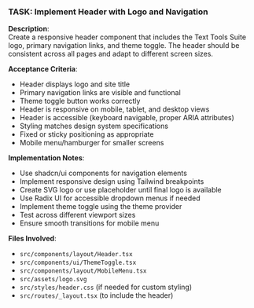 ### TASK: Implement Header with Logo and Navigation

**Description**:  
Create a responsive header component that includes the Text Tools Suite logo, primary navigation links, and theme toggle. The header should be consistent across all pages and adapt to different screen sizes.

**Acceptance Criteria**:  
- Header displays logo and site title
- Primary navigation links are visible and functional
- Theme toggle button works correctly
- Header is responsive on mobile, tablet, and desktop views
- Header is accessible (keyboard navigable, proper ARIA attributes)
- Styling matches design system specifications
- Fixed or sticky positioning as appropriate
- Mobile menu/hamburger for smaller screens

**Implementation Notes**:  
- Use shadcn/ui components for navigation elements
- Implement responsive design using Tailwind breakpoints
- Create SVG logo or use placeholder until final logo is available
- Use Radix UI for accessible dropdown menus if needed
- Implement theme toggle using the theme provider
- Test across different viewport sizes
- Ensure smooth transitions for mobile menu

**Files Involved**:
- `src/components/layout/Header.tsx`
- `src/components/ui/ThemeToggle.tsx`
- `src/components/layout/MobileMenu.tsx`
- `src/assets/logo.svg`
- `src/styles/header.css` (if needed for custom styling)
- `src/routes/_layout.tsx` (to include the header)
